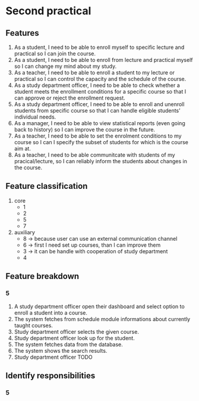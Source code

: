 # Second practical
## Features
1. As a student, I need to be able to enroll myself to specific lecture and practical so I can join the course.
2. As a student, I need to be able to enroll from lecture and practical myself so I can change my mind about my study.
3. As a teacher, I need to be able to enroll a student to my lecture or practical so I can control the capacity and the schedule of the course.
4. As a study department officer, I need to be able to check whether a student meets the enrollment conditions for a specific course so that I can approve or reject the enrollment request.
5. As a study department officer, I need to be able to enroll and unenroll students from specific course so that I can handle eligible students’ individual needs.
6. As a manager, I need to be able to view statistical reports (even going back to history) so I can improve the course in the future.
7. As a teacher, I need to be able to set the enrolment conditions to my course so I can I specify the subset of students for which is the course aim at.
8. As a teacher, I need to be able communitcate with students of my pracical/lecture, so I can reliably inform the students about changes in the course.

## Feature classification
1. core
    - 1
    - 2
    - 5
    - 7
2. auxiliary
    - 8 -> because user can use an external communication channel
    - 6 -> first I need set up courses, than I can improve them
    - 3 -> it can be handle with cooperation of study department
    - 4

## Feature breakdown
### 5
1. A study department officer open their dashboard and select option to enroll a student into a course.
2. The system fetches from schedule module informations about currently taught courses.
3. Study department officer selects the given course.
4. Study department officer look up for the student.
5. The system fetches data from the database.
6. The system shows the search results.
7. Study department officer TODO

## Identify responsibilities
### 5
